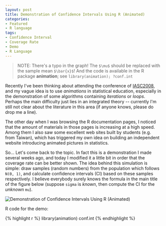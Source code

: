 ```yaml
---
layout: post
title: Demonstration of Confidence Intervals Using R (Animated)
categories:
- Featured
- R language
tags:
- Confidence Interval
- Coverage Rate
- Demo
- R Language
---
```


> NOTE: There's a typo in the graph! The `$\mu$` should be replaced with the sample mean `$\bar{x}$`! And the code is available in the R package **animation**; see `library(animation); ?conf.int`

Recently I've been thinking about attending the conference of [IASC2008](http://www.iasc-ars.org/IASC2008/index.html), and my vague idea is to use _animations_ in statistical education, especially in the demonstration of some algorithms containing _iterations_ or _loops_. Perhaps the main difficulty just lies in an integrated theory -- currently I'm still not clear about the literature in this area (if anyone knows, please do drop me a line).

The other day when I was browsing the R documentation pages, I noticed that the amount of materials in those pages is increasing at a high speed. Among them I also saw some excellent web sites built by students (e.g. from Taiwan), which has triggered my own idea on building an independent website introducing animated pictures in statistics.

So... Let's come back to the topic. In fact this is a demonstration I made several weeks ago, and today I modified it a little bit in order that the coverage rate can be better shown. The idea behind this simulation is simple: draw samples (random numbers) from the population which follows `N(0, 1)`, and calculate confidence intervals (CI) based on these samples respectively. I believe everybody surely knows the formula in the main title of the figure below (suppose `sigma` is _known_, then compute the CI for the _unknown_ `mu`). 

![Demonstration of Confidence Intervals Using R (Animated)](http://i.imgur.com/V37Mp.png)

R code for the demo:

{% highlight r %}
library(animation)
conf.int
{% endhighlight %}

